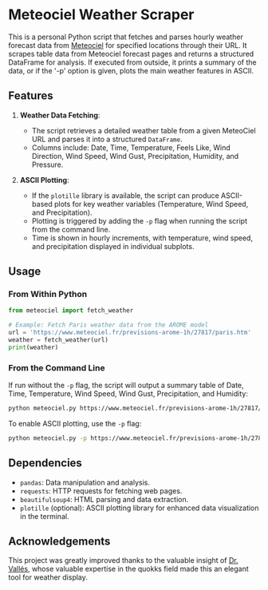 # Meteociel Weather Scraper

This is a personal Python script that fetches and parses hourly weather forecast data from [Meteociel](https://www.meteociel.fr/) for specified locations through their URL. It scrapes table data from Meteociel forecast pages and returns a structured DataFrame for analysis. If executed from outside, it prints a summary of the data, or if the '-p' option is given, plots the main weather features in ASCII.


## Features

1. **Weather Data Fetching**:
   - The script retrieves a detailed weather table from a given MeteoCiel URL and parses it into a structured `DataFrame`.
   - Columns include: Date, Time, Temperature, Feels Like, Wind Direction, Wind Speed, Wind Gust, Precipitation, Humidity, and Pressure.

2. **ASCII Plotting**:
   - If the `plotille` library is available, the script can produce ASCII-based plots for key weather variables (Temperature, Wind Speed, and Precipitation).
   - Plotting is triggered by adding the `-p` flag when running the script from the command line.
   - Time is shown in hourly increments, with temperature, wind speed, and precipitation displayed in individual subplots.


## Usage

### From Within Python

```python
from meteociel import fetch_weather

# Example: Fetch Paris weather data from the AROME model
url = 'https://www.meteociel.fr/previsions-arome-1h/27817/paris.htm'
weather = fetch_weather(url)
print(weather)
```

### From the Command Line

If run without the `-p` flag, the script will output a summary table of Date, Time, Temperature, Wind Speed, Wind Gust, Precipitation, and Humidity:

```bash
python meteociel.py https://www.meteociel.fr/previsions-arome-1h/27817/paris.htm
```

To enable ASCII plotting, use the `-p` flag:

```bash
python meteociel.py -p https://www.meteociel.fr/previsions-arome-1h/27817/paris.htm
```



## Dependencies

- `pandas`: Data manipulation and analysis.
- `requests`: HTTP requests for fetching web pages.
- `beautifulsoup4`: HTML parsing and data extraction.
- `plotille` (optional): ASCII plotting library for enhanced data visualization in the terminal.


## Acknowledgements

This project was greatly improved thanks to the valuable insight of [Dr. Vallés](https://github.com/dvallesp), whose valuable expertise in the quokks field made this an elegant tool for weather display.

